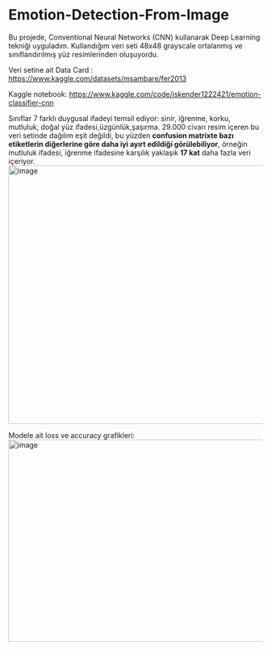 # Emotion-Detection-From-Image

Bu projede, Conventional Neural Networks (CNN) kullanarak Deep Learning tekniği uyguladım.
Kullandığım veri seti 48x48 grayscale ortalanmış ve sınıflandırılmış yüz resimlerinden oluşuyordu.

Veri setine ait Data Card : https://www.kaggle.com/datasets/msambare/fer2013

Kaggle notebook: https://www.kaggle.com/code/iskender1222421/emotion-classifier-cnn


Sınıflar 7 farklı duygusal ifadeyi temsil ediyor: sinir, iğrenme, korku, mutluluk, doğal yüz ifadesi,üzgünlük,şaşırma.
29.000 civarı resim içeren bu veri setinde dağılım eşit değildi, bu yüzden **confusion matrixte bazı etiketlerin diğerlerine göre daha iyi ayırt edildiği görülebiliyor**, örneğin mutluluk ifadesi,
iğrenme ifadesine karşılık yaklaşık **17 kat** daha fazla veri içeriyor.
 <img width="652" height="513" alt="image" src="https://github.com/user-attachments/assets/99a7aa32-bf84-4656-b486-688f809c1b19" />

 Modele ait loss ve accuracy grafikleri:
 <img width="965" height="401" alt="image" src="https://github.com/user-attachments/assets/f8c80b97-3dca-4bbf-b4ad-76bf8a30528d" />
